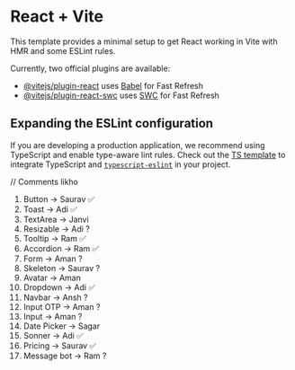 # React + Vite

This template provides a minimal setup to get React working in Vite with HMR and some ESLint rules.

Currently, two official plugins are available:

- [@vitejs/plugin-react](https://github.com/vitejs/vite-plugin-react/blob/main/packages/plugin-react/README.md) uses [Babel](https://babeljs.io/) for Fast Refresh
- [@vitejs/plugin-react-swc](https://github.com/vitejs/vite-plugin-react-swc) uses [SWC](https://swc.rs/) for Fast Refresh

## Expanding the ESLint configuration

If you are developing a production application, we recommend using TypeScript and enable type-aware lint rules. Check out the [TS template](https://github.com/vitejs/vite/tree/main/packages/create-vite/template-react-ts) to integrate TypeScript and [`typescript-eslint`](https://typescript-eslint.io) in your project.


// Comments likho

1.  Button      -> Saurav ✅
2.  Toast       -> Adi    ✅  
3.  TextArea    -> Janvi  
4.  Resizable   -> Adi    ?
5.  Tooltip     -> Ram    ✅
6.  Accordion   -> Ram    ✅  
7.  Form        -> Aman   ?  
8.  Skeleton    -> Saurav ?
9.  Avatar      -> Aman   
10. Dropdown    -> Adi    ✅
11. Navbar      -> Ansh   ?
12. Input OTP   -> Aman   ?
13. Input       -> Aman   ?
14. Date Picker -> Sagar  
15. Sonner      -> Adi    ✅
16. Pricing     -> Saurav ✅
17. Message bot -> Ram    ?
